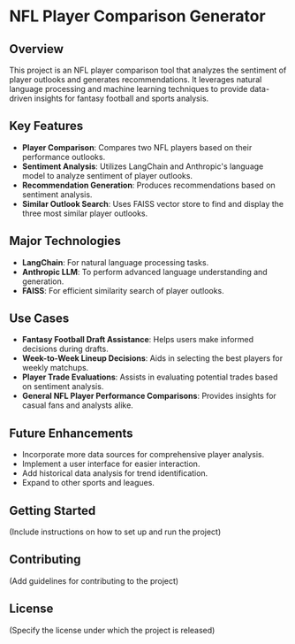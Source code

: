 # NFL Player Comparison Generator

## Overview

This project is an NFL player comparison tool that analyzes the sentiment of player outlooks and generates recommendations. It leverages natural language processing and machine learning techniques to provide data-driven insights for fantasy football and sports analysis.

## Key Features

- **Player Comparison**: Compares two NFL players based on their performance outlooks.
- **Sentiment Analysis**: Utilizes LangChain and Anthropic's language model to analyze sentiment of player outlooks.
- **Recommendation Generation**: Produces recommendations based on sentiment analysis.
- **Similar Outlook Search**: Uses FAISS vector store to find and display the three most similar player outlooks.

## Major Technologies

- **LangChain**: For natural language processing tasks.
- **Anthropic LLM**: To perform advanced language understanding and generation.
- **FAISS**: For efficient similarity search of player outlooks.

## Use Cases

- **Fantasy Football Draft Assistance**: Helps users make informed decisions during drafts.
- **Week-to-Week Lineup Decisions**: Aids in selecting the best players for weekly matchups.
- **Player Trade Evaluations**: Assists in evaluating potential trades based on sentiment analysis.
- **General NFL Player Performance Comparisons**: Provides insights for casual fans and analysts alike.

## Future Enhancements

- Incorporate more data sources for comprehensive player analysis.
- Implement a user interface for easier interaction.
- Add historical data analysis for trend identification.
- Expand to other sports and leagues.

## Getting Started

(Include instructions on how to set up and run the project)

## Contributing

(Add guidelines for contributing to the project)

## License

(Specify the license under which the project is released)

